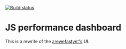 [![Build status][travis-image]][travis-url]

# JS performance dashboard
This is a rewrite of the [arewefastyet's](https://github.com/mozilla/arewefastyet) UI.

[travis-image]: https://travis-ci.org/armenzg/js-perf-dashboard.svg?branch=master
[travis-url]: https://travis-ci.org/armenzg/js-perf-dashboard
